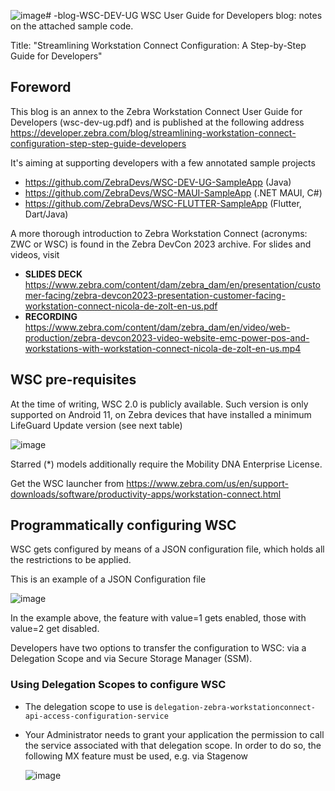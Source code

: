 ![image](https://github.com/NDZL/-blog-WSC-DEV-UG/assets/11386676/de35f99b-9336-4df0-8ffa-fee642e2c61b)# -blog-WSC-DEV-UG
WSC User Guide for Developers blog: notes on the attached sample code.


Title: "Streamlining Workstation Connect Configuration: A Step-by-Step Guide for Developers"

## Foreword
This blog is an annex to the Zebra Workstation Connect User Guide for Developers (wsc-dev-ug.pdf) and is published at the following address https://developer.zebra.com/blog/streamlining-workstation-connect-configuration-step-step-guide-developers
 
It's aiming at supporting developers with a few annotated sample projects
- https://github.com/ZebraDevs/WSC-DEV-UG-SampleApp (Java)
- https://github.com/ZebraDevs/WSC-MAUI-SampleApp (.NET MAUI, C#)
- https://github.com/ZebraDevs/WSC-FLUTTER-SampleApp (Flutter, Dart/Java)

A more thorough introduction to Zebra Workstation Connect (acronyms: ZWC or WSC) is found in the Zebra DevCon 2023 archive. For slides and videos, visit

- **SLIDES DECK** https://www.zebra.com/content/dam/zebra_dam/en/presentation/customer-facing/zebra-devcon2023-presentation-customer-facing-workstation-connect-nicola-de-zolt-en-us.pdf
- **RECORDING** https://www.zebra.com/content/dam/zebra_dam/en/video/web-production/zebra-devcon2023-video-website-emc-power-pos-and-workstations-with-workstation-connect-nicola-de-zolt-en-us.mp4

## WSC pre-requisites

At the time of writing, WSC 2.0 is publicly available. Such version is only supported on Android 11, on Zebra devices that have installed a minimum LifeGuard Update version (see next table)

![image](https://github.com/NDZL/-blog-WSC-DEV-UG/assets/11386676/b133ebfe-b6fe-42b2-8503-6caa66e54d1e)

Starred (*) models additionally require the Mobility DNA Enterprise License.

Get the WSC launcher from https://www.zebra.com/us/en/support-downloads/software/productivity-apps/workstation-connect.html 


## Programmatically configuring WSC

WSC gets configured by means of a JSON configuration file, which holds all the restrictions to be applied.

This is an example of a JSON Configuration file

![image](https://github.com/NDZL/-blog-WSC-DEV-UG/assets/11386676/c12db127-00d6-480a-a943-5e962868d4d3)

In the example above, the feature with value=1 gets enabled, those with value=2 get disabled.

Developers have two options to transfer the configuration to WSC: via a Delegation Scope and via Secure Storage Manager (SSM).

   ### Using Delegation Scopes to configure WSC

- The delegation scope to use is ```delegation-zebra-workstationconnect-api-access-configuration-service```
- Your Administrator needs to grant your application the permission to call the service associated with that delegation scope. In order to do so, the following MX feature must be used, e.g. via Stagenow

    ![image](https://github.com/NDZL/-blog-WSC-DEV-UG/assets/11386676/694f0fa2-a757-4bcd-ab8b-d3bb631add34)


  







